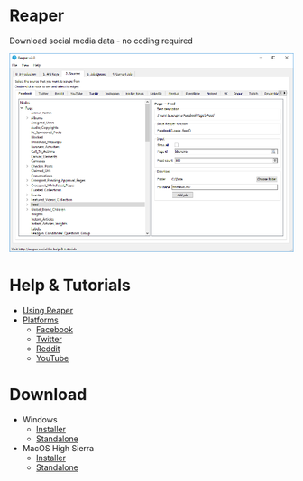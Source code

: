 # Reaper
Download social media data - no coding required

![](images/input.png)

# Help & Tutorials
- [Using Reaper](guide.md)
- [Platforms](platforms/list.md)
    - [Facebook](platforms/facebook.md)
    - [Twitter](platforms/twitter.md)
    - [Reddit](platforms/reddit.md)
    - [YouTube](platforms/youtube.md)
    
# Download
- Windows
    - [Installer](https://github.com/ScriptSmith/reaper/releases/download/v2.0.0/reaper-setup.exe)
    - [Standalone](https://github.com/ScriptSmith/reaper/releases/download/v2.0.0/reaper-standalone.zip)
- MacOS High Sierra
    - [Installer](https://github.com/ScriptSmith/reaper/releases/download/v2.0.0/Reaper.pkg)
    - [Standalone](https://github.com/ScriptSmith/reaper/releases/download/v2.0.0/reaper-app.zip)